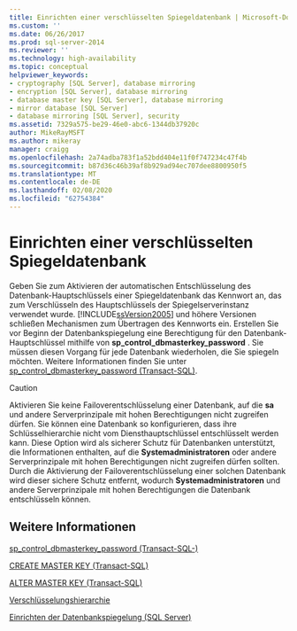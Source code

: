 ```yaml
---
title: Einrichten einer verschlüsselten Spiegeldatenbank | Microsoft-Dokumentation
ms.custom: ''
ms.date: 06/26/2017
ms.prod: sql-server-2014
ms.reviewer: ''
ms.technology: high-availability
ms.topic: conceptual
helpviewer_keywords:
- cryptography [SQL Server], database mirroring
- encryption [SQL Server], database mirroring
- database master key [SQL Server], database mirroring
- mirror database [SQL Server]
- database mirroring [SQL Server], security
ms.assetid: 7329a575-be29-46e0-abc6-1344db37920c
author: MikeRayMSFT
ms.author: mikeray
manager: craigg
ms.openlocfilehash: 2a74adba783f1a52bdd404e11f0f747234c47f4b
ms.sourcegitcommit: b87d36c46b39af8b929ad94ec707dee8800950f5
ms.translationtype: MT
ms.contentlocale: de-DE
ms.lasthandoff: 02/08/2020
ms.locfileid: "62754384"
---
```

# <a name="set-up-an-encrypted-mirror-database"></a>Einrichten einer verschlüsselten Spiegeldatenbank

Geben Sie zum Aktivieren der automatischen Entschlüsselung des Datenbank-Hauptschlüssels einer Spiegeldatenbank das Kennwort an, das zum Verschlüsseln des Hauptschlüssels der Spiegelserverinstanz verwendet wurde. [!INCLUDE[ssVersion2005](../../includes/ssversion2005-md.md)] und höhere Versionen schließen Mechanismen zum Übertragen des Kennworts ein. Erstellen Sie vor Beginn der Datenbankspiegelung eine Berechtigung für den Datenbank-Hauptschlüssel mithilfe von **sp_control_dbmasterkey_password** . Sie müssen diesen Vorgang für jede Datenbank wiederholen, die Sie spiegeln möchten. Weitere Informationen finden Sie unter [sp_control_dbmasterkey_password &#40;Transact-SQL&#41;](/sql/relational-databases/system-stored-procedures/sp-control-dbmasterkey-password-transact-sql).
  
> [!CAUTION]  
>  Aktivieren Sie keine Failoverentschlüsselung einer Datenbank, auf die **sa** und andere Serverprinzipale mit hohen Berechtigungen nicht zugreifen dürfen. Sie können eine Datenbank so konfigurieren, dass ihre Schlüsselhierarchie nicht vom Diensthauptschlüssel entschlüsselt werden kann. Diese Option wird als sicherer Schutz für Datenbanken unterstützt, die Informationen enthalten, auf die **Systemadministratoren** oder andere Serverprinzipale mit hohen Berechtigungen nicht zugreifen dürfen sollten. Durch die Aktivierung der Failoverentschlüsselung einer solchen Datenbank wird dieser sichere Schutz entfernt, wodurch **Systemadministratoren** und andere Serverprinzipale mit hohen Berechtigungen die Datenbank entschlüsseln können.  


<!-- Note: We cannot append '?view=sql-server-2016' to these, even tho in theory we might want to. -->

## <a name="see-also"></a>Weitere Informationen

[sp_control_dbmasterkey_password &#40;Transact-SQL-&#41;](/sql/relational-databases/system-stored-procedures/sp-control-dbmasterkey-password-transact-sql)

[CREATE MASTER KEY &#40;Transact-SQL&#41;](/sql/t-sql/statements/create-master-key-transact-sql)

[ALTER MASTER KEY &#40;Transact-SQL&#41;](/sql/t-sql/statements/alter-master-key-transact-sql)

[Verschlüsselungshierarchie](../../relational-databases/security/encryption/encryption-hierarchy.md)

[Einrichten der Datenbankspiegelung &#40;SQL Server&#41;](database-mirroring-sql-server.md)

